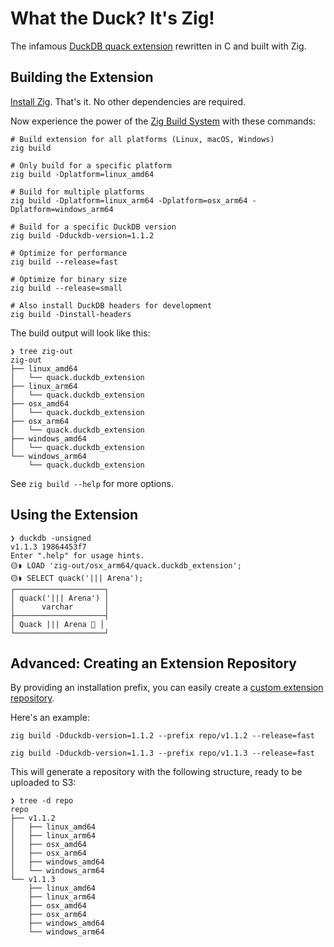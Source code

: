 # What the Duck? It's Zig!

The infamous [DuckDB quack extension](https://duckdb.org/community_extensions/extensions/quack.html) rewritten in C and built with Zig.

## Building the Extension

[Install Zig](https://ziglang.org/learn/getting-started/). That's it. No other dependencies are required.

Now experience the power of the [Zig Build System](https://ziglang.org/learn/build-system/) with these commands:

```
# Build extension for all platforms (Linux, macOS, Windows)
zig build

# Only build for a specific platform
zig build -Dplatform=linux_amd64

# Build for multiple platforms
zig build -Dplatform=linux_arm64 -Dplatform=osx_arm64 -Dplatform=windows_arm64

# Build for a specific DuckDB version
zig build -Dduckdb-version=1.1.2

# Optimize for performance
zig build --release=fast

# Optimize for binary size
zig build --release=small

# Also install DuckDB headers for development
zig build -Dinstall-headers
```

The build output will look like this:

```
❯ tree zig-out
zig-out
├── linux_amd64
│   └── quack.duckdb_extension
├── linux_arm64
│   └── quack.duckdb_extension
├── osx_amd64
│   └── quack.duckdb_extension
├── osx_arm64
│   └── quack.duckdb_extension
├── windows_amd64
│   └── quack.duckdb_extension
└── windows_arm64
    └── quack.duckdb_extension
```

See `zig build --help` for more options.

## Using the Extension

```
❯ duckdb -unsigned
v1.1.3 19864453f7
Enter ".help" for usage hints.
🟡◗ LOAD 'zig-out/osx_arm64/quack.duckdb_extension';
🟡◗ SELECT quack('||| Arena');
┌────────────────────┐
│ quack('||| Arena') │
│      varchar       │
├────────────────────┤
│ Quack ||| Arena 🐥 │
└────────────────────┘
```

## Advanced: Creating an Extension Repository

By providing an installation prefix, you can easily create a [custom extension repository](https://duckdb.org/docs/extensions/working_with_extensions.html#creating-a-custom-repository).

Here's an example:

```
zig build -Dduckdb-version=1.1.2 --prefix repo/v1.1.2 --release=fast

zig build -Dduckdb-version=1.1.3 --prefix repo/v1.1.3 --release=fast
```

This will generate a repository with the following structure, ready to be uploaded to S3:

```
❯ tree -d repo
repo
├── v1.1.2
│   ├── linux_amd64
│   ├── linux_arm64
│   ├── osx_amd64
│   ├── osx_arm64
│   ├── windows_amd64
│   └── windows_arm64
└── v1.1.3
    ├── linux_amd64
    ├── linux_arm64
    ├── osx_amd64
    ├── osx_arm64
    ├── windows_amd64
    └── windows_arm64
```
